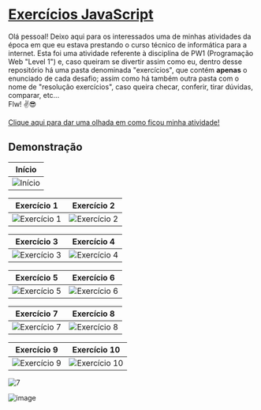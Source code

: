 # [Exercícios JavaScript](https://victorribeiro1.github.io/estruturas-de-controle)

Olá pessoal! Deixo aqui para os interessados uma de minhas atividades da época em que eu estava prestando o curso técnico de informática para a internet. Esta foi uma atividade referente à disciplina de PW1 (Programação Web "Level 1") e, caso queiram se divertir assim como eu, dentro desse repositório há uma pasta denominada "exercícios", que contém **apenas** o enunciado de cada desafio; assim como há também outra pasta com o nome de "resolução exercícios", caso queira checar, conferir, tirar dúvidas, comparar, etc... <br />
Flw! ✌️😎

[Clique aqui para dar uma olhada em como ficou minha atividade!](https://victorribeiro1.github.io/estruturas-de-controle) 

## Demonstração

| Início |
| --- |
| ![Início](https://user-images.githubusercontent.com/81118012/188289940-afd3bfa1-5a88-4850-8895-4ad9b96f0627.jpg)

| Exercício 1 | Exercício 2 |
| --- | --- |
| ![Exercício 1](https://user-images.githubusercontent.com/81118012/188290477-7be39dec-5163-4ddd-ae73-7badcdf3cdab.gif) | ![Exercício 2](https://user-images.githubusercontent.com/81118012/188290476-c0fbae13-a947-4695-979f-ad9e6457aee9.gif)

| Exercício 3 | Exercício 4 |
| --- | --- |
| ![Exercício 3](https://user-images.githubusercontent.com/81118012/188290606-cdc94fc9-1534-4834-9656-9f079baf97b1.gif) | ![Exercício 4](https://user-images.githubusercontent.com/81118012/188290607-9d685cf5-30cf-4b6f-b9d6-15ce986d4977.gif)

| Exercício 5 | Exercício 6 |
| --- | --- |
| ![Exercício 5](https://user-images.githubusercontent.com/81118012/188290716-3846a3fe-7775-41fa-b344-f615ad931146.gif) | ![Exercício 6](https://user-images.githubusercontent.com/81118012/188290717-254265af-46cf-4daa-a44f-9898407e867e.gif)

| Exercício 7 | Exercício 8 |
| --- | --- |
| ![Exercício 7](https://user-images.githubusercontent.com/81118012/188290838-9ae78a48-8085-4f57-9c54-1268697d8cfd.gif) | ![Exercício 8](https://user-images.githubusercontent.com/81118012/188290838-9ae78a48-8085-4f57-9c54-1268697d8cfd.gif)

| Exercício 9 | Exercício 10 |
| --- | --- |
| ![Exercício 9](https://user-images.githubusercontent.com/81118012/188289941-45f93bc7-799c-440e-a59f-a98a039134c1.jpg) | ![Exercício 10](https://user-images.githubusercontent.com/81118012/188289943-3481d1ad-89ac-4dd8-93ed-f05542e7a915.jpg)


![7](https://user-images.githubusercontent.com/81118012/188290838-9ae78a48-8085-4f57-9c54-1268697d8cfd.gif)




![image](https://user-images.githubusercontent.com/81118012/188290393-155f9b65-61ef-43cf-960a-67b18f3bc125.png)
